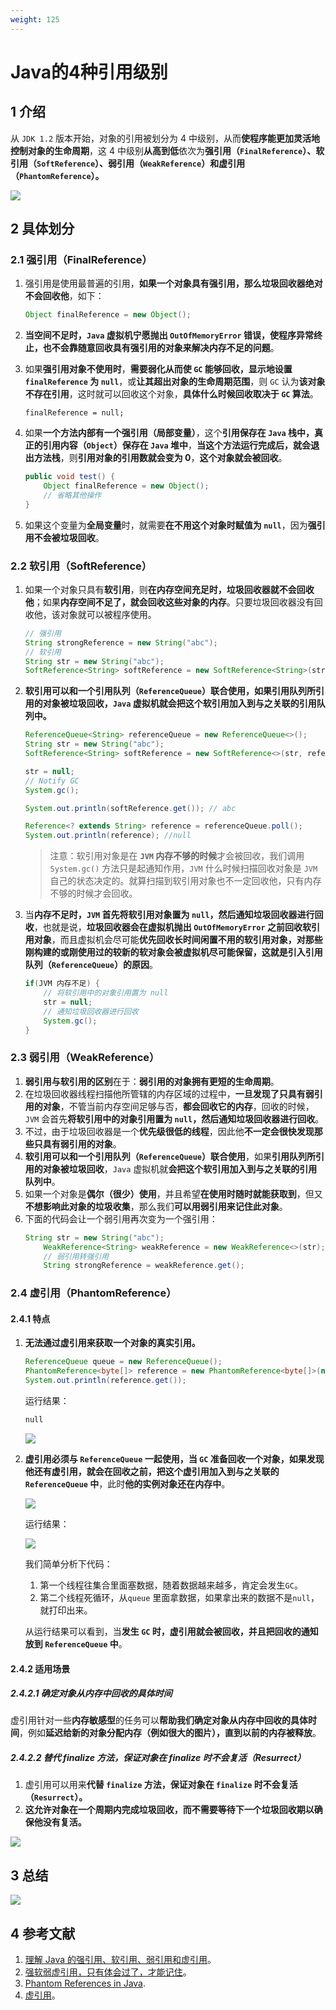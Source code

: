 ```yaml
---
weight: 125
---
```


# Java的4种引用级别

## 1 介绍

从 `JDK 1.2` 版本开始，对象的引用被划分为 4 中级别，从而**使程序能更加灵活地控制对象的生命周期**，这 4 中级别**从高到低**依次为**强引用（`FinalReference`）、软引用（`SoftReference`）、弱引用（`WeakReference`）和虚引用（`PhantomReference`）。**

![](../../media/202105//1621914616.5661292.png)

## 2 具体划分

### 2.1 强引用（FinalReference）

1. 强引用是使用最普遍的引用，**如果一个对象具有强引用，那么垃圾回收器绝对不会回收他**，如下：

   ```java
   Object finalReference = new Object();
   ```
2. **当空间不足时，`Java` 虚拟机宁愿抛出 `OutOfMemoryError` 错误，使程序异常终止，也不会靠随意回收具有强引用的对象来解决内存不足的问题**。
3. 如果**强引用对象不使用时**，**需要弱化从而使 `GC` 能够回收，显示地设置 `finalReference` 为 `null`**，或**让其超出对象的生命周期范围**，则 `GC` 认为**该对象不存在引用**，这时就可以回收这个对象，**具体什么时候回收取决于 `GC` 算法**。

   ```
   finalReference = null;
   ```
4. 如果**一个方法内部有一个强引用（局部变量）**，这个**引用保存在 `Java` 栈中，真正的引用内容（`Object`）保存在 `Java` 堆中**，**当这个方法运行完成后，就会退出方法栈**，则**引用对象的引用数就会变为 0**，**这个对象就会被回收**。

   ```java
   public void test() {
       Object finalReference = new Object();
       // 省略其他操作
   }
   ```
5. 如果这个变量为**全局变量**时，就需要**在不用这个对象时赋值为 `null`**，因为**强引用不会被垃圾回收**。

### 2.2 软引用（SoftReference）

1. 如果一个对象只具有**软引用**，则**在内存空间充足时，垃圾回收器就不会回收他**；如果**内存空间不足了，就会回收这些对象的内存**。只要垃圾回收器没有回收他，该对象就可以被程序使用。

   ```java
   // 强引用
   String strongReference = new String("abc");
   // 软引用
   String str = new String("abc");
   SoftReference<String> softReference = new SoftReference<String>(str);
   ```
2. **软引用可以和一个引用队列（`ReferenceQueue`）联合使用，如果引用队列所引用的对象被垃圾回收，`Java` 虚拟机就会把这个软引用加入到与之关联的引用队列中。**

   ```java
   ReferenceQueue<String> referenceQueue = new ReferenceQueue<>();
   String str = new String("abc");
   SoftReference<String> softReference = new SoftReference<>(str, referenceQueue);

   str = null;
   // Notify GC
   System.gc();

   System.out.println(softReference.get()); // abc

   Reference<? extends String> reference = referenceQueue.poll();
   System.out.println(reference); //null
   ```

   > 注意：软引用对象是在 **`JVM` 内存不够的时候**才会被回收，我们调用 `System.gc()` 方法只是起通知作用，`JVM` 什么时候扫描回收对象是 `JVM` 自己的状态决定的。就算扫描到软引用对象也不一定回收他，只有内存不够的时候才会回收。
   >
3. 当**内存不足时，`JVM` 首先将软引用对象置为 `null`，然后通知垃圾回收器进行回收**，也就是说，**垃圾回收器会在虚拟机抛出 `OutOfMemoryError` 之前回收软引用对象**，而且虚拟机会尽可能**优先回收长时间闲置不用的软引用对象，对那些刚构建的或刚使用过的较新的软对象会被虚拟机尽可能保留，这就是引入引用队列（`ReferenceQueue`）的原因**。

   ```java
   if(JVM 内存不足) {
       // 将软引用中的对象引用置为 null
       str = null;
       // 通知垃圾回收器进行回收
       System.gc();
   }
   ```

### 2.3 弱引用（WeakReference）

1. **弱引用与软引用的区别**在于：**弱引用的对象拥有更短的生命周期**。
2. 在垃圾回收器线程扫描他所管辖的内存区域的过程中，**一旦发现了只具有弱引用的对象**，不管当前内存空间足够与否，**都会回收它的内存**，回收的时候，`JVM` 会首先**将软引用中的对象引用置为 `null`，然后通知垃圾回收器进行回收**。
3. 不过，由于垃圾回收器是一个**优先级很低的线程**，因此他**不一定会很快发现那些只具有弱引用的对象**。
4. **软引用可以和一个引用队列（`ReferenceQueue`）联合使用**，如果**引用队列所引用的对象被垃圾回收**，`Java` 虚拟机就**会把这个软引用加入到与之关联的引用队列中**。
5. 如果一个对象是**偶尔（很少）使用**，并且希望**在使用时随时就能获取到**，但又**不想影响此对象的垃圾收集**，那么我们**可以用弱引用来记住此对象**。
6. 下面的代码会让一个弱引用再次变为一个强引用：
   ```java
   String str = new String("abc");
       WeakReference<String> weakReference = new WeakReference<>(str);
       // 弱引用转强引用
       String strongReference = weakReference.get();
   ```

### 2.4 虚引用（PhantomReference）

#### 2.4.1 特点

1. **无法通过虚引用来获取一个对象的真实引用。**

   ```java
   ReferenceQueue queue = new ReferenceQueue();
   PhantomReference<byte[]> reference = new PhantomReference<byte[]>(new byte[1], queue);
   System.out.println(reference.get());
   ```

   运行结果：

   ```txt
   null
   ```

   ![](../../media/202105//1621914616.5772505.png)
2. **虚引用必须与 `ReferenceQueue` 一起使用，当 `GC` 准备回收一个对象，如果发现他还有虚引用，就会在回收之前，把这个虚引用加入到与之关联的 `ReferenceQueue` 中**，此时**他的实例对象还在内存中**。

   ![](../../media/202105//1621914616.5795465.png)

   运行结果：

   ![](../../media/202105//1621914616.5818026.png)

   我们简单分析下代码：

   1. 第一个线程往集合里面塞数据，随着数据越来越多，肯定会发生`GC`。
   2. 第二个线程死循环，从`queue` 里面拿数据，如果拿出来的数据不是`null`，就打印出来。

   从运行结果可以看到，当**发生 `GC` 时，虚引用就会被回收，并且把回收的通知放到 `ReferenceQueue` 中**。

#### 2.4.2 适用场景

##### 2.4.2.1 确定对象从内存中回收的具体时间

虚引用针对一些**内存敏感型**的任务可以**帮助我们确定对象从内存中回收的具体时间**，例如**延迟给新的对象分配内存（例如很大的图片），直到以前的内存被释放**。

##### 2.4.2.2 替代 finalize 方法，保证对象在 finalize 时不会复活（Resurrect）

1. 虚引用可以用来**代替 `finalize` 方法，保证对象在 `finalize` 时不会复活（`Resurrect`）。**
2. **这允许对象在一个周期内完成垃圾回收，而不需要等待下一个垃圾回收期以确保他没有复活。**

![](../../media/202105//1621914616.5833793.png)

## 3 总结

![](../../media/202105//1621914616.5863366.png)

## 4 参考文献

1. [理解 Java 的强引用、软引用、弱引用和虚引用](https://juejin.cn/post/6844903665241686029)。
2. [强软弱虚引用，只有体会过了，才能记住](https://www.cnblogs.com/CodeBear/p/12447554.html)。
3. [Phantom References in Java](https://www.baeldung.com/java-phantom-reference).
4. [虚引用](https://zh.wikipedia.org/wiki/%E8%99%9A%E5%BC%95%E7%94%A8)。
